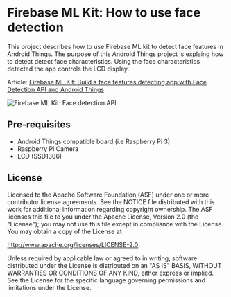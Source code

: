Firebase ML Kit: How to use face detection
==========================================

This project describes how to use Firebase ML kit to detect face features in Android Things. The purpose of this Android Things project
is explaing how to detect detect face characteristics. Using the face characteristics detected the app controls the LCD display.

Article: [Firebase ML Kit: Build a face features detecting app with Face Detection API and Android Things](https://www.survivingwithandroid.com/2019/01/firebase-ml-kit-face-detection.html)

![Firebase ML Kit: Face detection API](https://github.com/survivingwithandroid/Surviving-with-android/blob/master/AndroidThings_FaceDetector/assets/face_detection_api_android_things-min.jpg)

Pre-requisites
--------------

- Android Things compatible board (i.e Raspberry Pi 3)
- Raspberry Pi Camera
- LCD (SSD1306)


License
-------

Licensed to the Apache Software Foundation (ASF) under one or more contributor
license agreements.  See the NOTICE file distributed with this work for
additional information regarding copyright ownership.  The ASF licenses this
file to you under the Apache License, Version 2.0 (the "License"); you may not
use this file except in compliance with the License.  You may obtain a copy of
the License at

  http://www.apache.org/licenses/LICENSE-2.0

Unless required by applicable law or agreed to in writing, software
distributed under the License is distributed on an "AS IS" BASIS, WITHOUT
WARRANTIES OR CONDITIONS OF ANY KIND, either express or implied.  See the
License for the specific language governing permissions and limitations under
the License.
